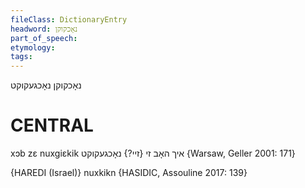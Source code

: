 ```yaml
---
fileClass: DictionaryEntry
headword: נאָכקוקן
part_of_speech: 
etymology: 
tags: 
---
```

נאָכקוקן
נאָכגעקוקט

CENTRAL
========

xɔb zɛ nuxgiɛkik איך האָב זי {זיי?} נאָכגעקוקט {Warsaw, Geller 2001: 171}

{HAREDI (Israel)}
nuxkikn {HASIDIC, Assouline 2017: 139}
